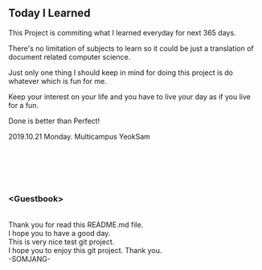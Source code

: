 ## Today I Learned

This Project is commiting what I learned everyday for next 365 days. 

There's no limitation of subjects to learn so it could be just a translation of document related computer science. 

Just only one thing I should keep in mind for doing this project is do whatever which is fun for me. 

Keep your interest on your life and you have to live your day as if you live for a fun.

Done is better than Perfect!

2019.10.21 Monday. Multicampus YeokSam










<br><br><br><br>
### &lt;Guestbook&gt;
<br>
Thank you for read this README.md file.
<br>I hope you to have a good day.
<br>This is very nice test git project.
<br>I hope you to enjoy this git project.
Thank you.
<br>
-SOMJANG-

